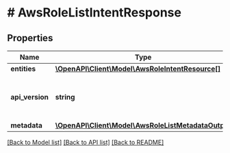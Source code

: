 # # AwsRoleListIntentResponse

## Properties

Name | Type | Description | Notes
------------ | ------------- | ------------- | -------------
**entities** | [**\OpenAPI\Client\Model\AwsRoleIntentResource[]**](AwsRoleIntentResource.md) |  | [optional]
**api_version** | **string** | API Version of the Nutanix v3 API framework. | [default to '3.1.0']
**metadata** | [**\OpenAPI\Client\Model\AwsRoleListMetadataOutput**](AwsRoleListMetadataOutput.md) |  |

[[Back to Model list]](../../README.md#models) [[Back to API list]](../../README.md#endpoints) [[Back to README]](../../README.md)
